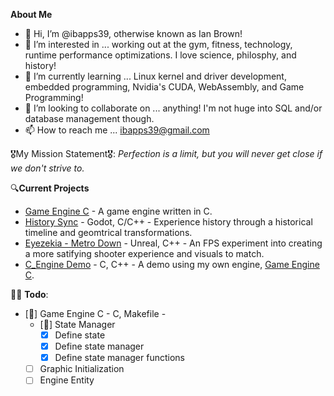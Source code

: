 **About Me**
- 👋 Hi, I’m @ibapps39, otherwise known as Ian Brown!
- 👀 I’m interested in ... working out at the gym, fitness, technology, runtime performance optimizations. I love science, philosphy, and history!
- 🌱 I’m currently learning ... Linux kernel and driver development, embedded programming, Nvidia's CUDA, WebAssembly, and Game Programming!
- 💞️ I’m looking to collaborate on ... anything! I'm not huge into SQL and/or database management though.
- 📫 How to reach me ... ibapps39@gmail.com 

🎖My Mission Statement🎖: *Perfection is a limit, but you will never get close if we don't strive to.*

🔍**Current Projects**
- [Game Engine C](https://github.com/ibapps39/Game-Engine-C) - A game engine written in C.
- [History Sync]() - Godot, C/C++ - Experience history through a historical timeline and geomtrical transformations.
- [Eyezekia - Metro Down]() - Unreal, C++ - An FPS experiment into creating a more satifying shooter experience and visuals to match.
- [C_Engine Demo]() - C, C++ - A demo using my own engine, [Game Engine C](https://github.com/ibapps39/Game-Engine-C).

👨‍💻 **Todo**:
- [🚧] Game Engine C - C, Makefile - 
    - [🚧] State Manager
      - [X] Define state
      - [X] Define state manager
      - [X] Define state manager functions
    - [ ] Graphic Initialization
    - [ ] Engine Entity

<!---
ibapps39/ibapps39 is a ✨ special ✨ repository because its `README.md` (this file) appears on your GitHub profile.
You can click the Preview link to take a look at your changes.
--->

